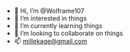 - 👋 Hi, I’m @Wolframe107
- 👀 I’m interested in things
- 🌱 I’m currently learning things
- 💞️ I’m looking to collaborate on things
- 📫 millekage@gmail.com

<!---
Wolframe107/Wolframe107 is a ✨ special ✨ repository because its `README.md` (this file) appears on your GitHub profile.
You can click the Preview link to take a look at your changes.
--->
